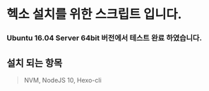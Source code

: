 헥소 설치를 위한 스크립트 입니다.
=====

### Ubuntu 16.04 Server 64bit 버전에서 테스트 완료 하였습니다.
## 설치 되는 항목
> NVM, NodeJS 10, Hexo-cli
